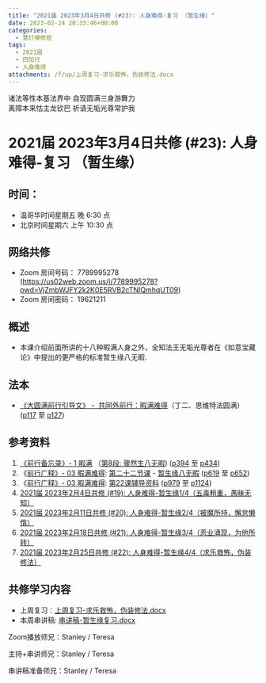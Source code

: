```yaml
---
title: "2021届 2023年3月4日共修 (#23): 人身难得-复习 （暂生缘）"
date: 2023-02-24 20:33:46+00:00
categories:
  - 慧灯禅修班
tags:
  - 2021届
  - 四加行
  - 人身难得
attachments: /f/up/上周复习-求乐救怖，伪装修法.docx
---
```

<!--StartFragment-->

诸法等性本基法界中 自现圆满三身游舞力\
离障本来怙主龙钦巴 祈请无垢光尊常护我

# 2021届 2023年3月4日共修 (#23): 人身难得-复习 （暂生缘）

## 时间：

* 温哥华时间星期五 晚 6:30 点
* 北京时间星期六 上午 10:30 点

## 网络共修

* Zoom 房间号码： 7789995278 (<https://us02web.zoom.us/j/7789995278?pwd=VjZmbWJFY2k2K0E5RVB2cTNIQmhqUT09>)
* Zoom 房间密码： 19621211

## 概述

* 本课介绍前面所讲的十八种暇满人身之外，全知法王无垢光尊者在《如意宝藏论》中提出的更严格的标准暂生缘八无暇.

## 法本

* [《](https://huidengchanxiu.net/refs/qxgs/qxgs-03xm)[大圆满前行引导文》 -  共同外前行：暇满难得](https://huidengchanxiu.net/books/dymqx/#%E4%B8%80%E6%9A%87%E6%BB%A1%E9%9A%BE%E5%BE%97)（丁二、思维特法圆满）([p117](https://huidengchanxiu.net/books/dymqx/#p117) 至 [p127](https://huidengchanxiu.net/books/dymqx/#p127))

## 参考资料

1. [《前行备忘录》- 1 暇满](https://huidengchanxiu.net/refs/qxbwl/qxxl4-01xm) （[第8段: 骤然生八无暇](https://huidengchanxiu.net/refs/qxbwl/qxxl4-01xm/#%E9%AA%A4%E7%84%B6%E7%94%9F%E5%85%AB%E6%97%A0%E6%9A%87)) ([p394](https://huidengchanxiu.net/refs/qxbwl/qxxl4-01xm/#p394) 至 [p434](https://huidengchanxiu.net/refs/qxbwl/qxxl4-01xm/#p434))
2. 《[前行广释》- 03 暇满难得](https://huidengchanxiu.net/refs/qxgs/qxgs-03xm): [第二十二节课](https://huidengchanxiu.net/refs/qxgs/qxgs-03xm#%E7%AC%AC%E4%BA%8C%E5%8D%81%E4%BA%8C%E8%8A%82%E8%AF%BE) - [暂生缘八无暇](https://huidengchanxiu.net/refs/qxgs/qxgs-03xm#%E4%B8%80%E6%9A%82%E7%94%9F%E7%BC%98%E5%85%AB%E6%97%A0%E6%9A%87) ([p619](https://huidengchanxiu.net/refs/qxgs/qxgs-03xm/#p619) 至 [p652](https://huidengchanxiu.net/refs/qxgs/qxgs-03xm#p652))
3. 《[前行广释》- 03 暇满难得](https://huidengchanxiu.net/refs/qxgs/fudao/qxgsfd-03xm): [第22课辅导资料](https://huidengchanxiu.net/refs/qxgs/fudao/qxgsfd-03xm/#%E5%89%8D%E8%A1%8C%E5%B9%BF%E9%87%8A%E7%AC%AC22%E8%AF%BE%E8%BE%85%E5%AF%BC%E8%B5%84%E6%96%99) ([p979](https://huidengchanxiu.net/refs/qxgs/fudao/qxgsfd-03xm/#p979) 至 [p1124](https://huidengchanxiu.net/refs/qxgs/fudao/qxgsfd-03xm/#p1124))
4. [2021届 2023年2月4日共修 (#19): 人身难得-暂生缘1/4（五毒粗重，愚昧无知）](https://www.huidengvan.com/posts/2023-01-14-2021%E5%B1%8A-2023%E5%B9%B42%E6%9C%884%E6%97%A5%E5%85%B1%E4%BF%AE-19-%E4%BA%BA%E8%BA%AB%E9%9A%BE%E5%BE%97-%E6%9A%82%E7%94%9F%E7%BC%98%E4%BA%94%E6%AF%92%E7%B2%97%E9%87%8D%E6%84%9A%E6%98%A7%E6%97%A0%E7%9F%A5/)
5. [2021届 2023年2月11日共修 (#20): 人身难得-暂生缘2/4（被魔所持，懈怠懒惰）](https://www.huidengvan.com/posts/2023-02-03-2021%E5%B1%8A-2023%E5%B9%B42%E6%9C%8811%E6%97%A5%E5%85%B1%E4%BF%AE-20-%E4%BA%BA%E8%BA%AB%E9%9A%BE%E5%BE%97-%E6%9A%82%E7%94%9F%E7%BC%982-4%E8%A2%AB%E9%AD%94%E6%89%80%E6%8C%81%E6%87%88%E6%80%A0%E6%87%92%E6%83%B0/)
6. [2021届 2023年2月18日共修 (#21): 人身难得-暂生缘3/4（恶业涌现，为他所转）](https://www.huidengvan.com/posts/2023-02-11-2021%E5%B1%8A-2023%E5%B9%B42%E6%9C%8818%E6%97%A5%E5%85%B1%E4%BF%AE-21-%E4%BA%BA%E8%BA%AB%E9%9A%BE%E5%BE%97-%E6%9A%82%E7%94%9F%E7%BC%983-4%E6%81%B6%E4%B8%9A%E6%B6%8C%E7%8E%B0%E4%B8%BA%E4%BB%96%E6%89%80%E8%BD%AC/)
7. [2021届 2023年2月25日共修 (#22): 人身难得-暂生缘4/4（求乐救怖，伪装修法）](https://www.huidengvan.com/posts/2023-02-20-2021%E5%B1%8A-2023%E5%B9%B42%E6%9C%8825%E6%97%A5%E5%85%B1%E4%BF%AE-22-%E4%BA%BA%E8%BA%AB%E9%9A%BE%E5%BE%97-%E6%9A%82%E7%94%9F%E7%BC%984-4%E6%B1%82%E4%B9%90%E6%95%91%E6%80%96%E4%BC%AA%E8%A3%85%E4%BF%AE%E6%B3%95/)

## **共修学习内容**

* 上周复习：[上周复习-求乐救怖，伪装修法.docx](/f/up/上周复习-求乐救怖，伪装修法.docx)
* 本周串讲稿: [](https://www.huidengvan.com/f/up/%E5%8D%81%E5%9C%86%E6%BB%A1%E4%B9%8B%E5%BE%97%E4%BA%BA%E8%BA%AB%E4%B8%8E%E7%94%9F%E4%B8%AD%E5%9C%9F%E4%B8%B2%E8%AE%B2%E7%A8%BF.pdf)[](https://www.huidengvan.com/f/up/%E4%B8%B2%E8%AE%B2%E7%A8%BF-%E5%8D%81%E5%9C%86%E6%BB%A1%E4%B9%8B%E4%BF%A1%E4%BD%9B%E6%B3%95%EF%BC%8C%E4%BD%9B%E9%99%80%E5%87%BA%E4%B8%96.pdf)[](https://www.huidengvan.com/f/up/%E4%B8%B2%E8%AE%B2%E7%A8%BF-%E5%85%AB%E6%97%A0%E6%9A%87%E3%80%81%E5%8D%81%E5%9C%86%E6%BB%A1.docx)[串讲稿-暂生缘复习.docx](/f/up/串讲稿-暂生缘复习.docx)

Zoom播放师兄：Stanley / Teresa

主持+串讲师兄：Stanley / Teresa

串讲稿准备师兄：Stanley / Teresa

<!--EndFragment-->